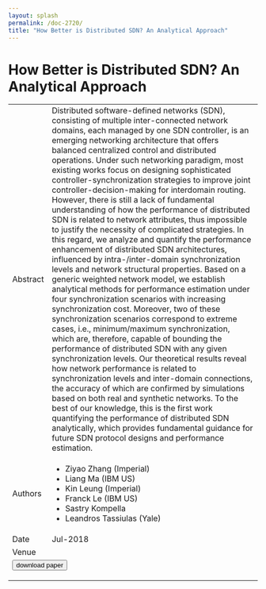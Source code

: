 ```yaml
---
layout: splash
permalink: /doc-2720/
title: "How Better is Distributed SDN? An Analytical Approach"
---
```


# How Better is Distributed SDN? An Analytical Approach

<table>
    <tbody>
    <tr>
        <td>Abstract</td>
        <td>Distributed software-defined networks (SDN), consisting of multiple inter-connected network domains, each managed by one SDN controller, is an emerging networking architecture that offers balanced centralized control and distributed operations. Under such networking paradigm, most existing works focus on designing sophisticated controller-synchronization strategies to improve joint controller-decision-making for interdomain routing. However, there is still a lack of fundamental understanding of how the performance of distributed SDN is related to network attributes, thus impossible to justify the necessity of complicated strategies. In this regard, we analyze and quantify the performance enhancement of distributed SDN architectures, influenced by intra-/inter-domain synchronization levels and network structural properties. Based on a generic weighted network model, we establish analytical methods for performance estimation under four synchronization scenarios with increasing synchronization cost. Moreover, two of these synchronization scenarios correspond to extreme cases, i.e., minimum/maximum synchronization, which are, therefore, capable of bounding the performance of distributed SDN with any given synchronization levels. Our theoretical results reveal how network performance is related to synchronization levels and inter-domain connections, the accuracy of which are confirmed by simulations based on both real and synthetic networks. To the best of our knowledge, this is the first work quantifying the performance of distributed SDN analytically, which provides fundamental guidance for future SDN protocol designs and performance estimation.</td>
    </tr>
    <tr>
        <td>Authors</td>
        <td>
            <ul>
                <li>Ziyao Zhang (Imperial)</li>
                <li>Liang Ma (IBM US)</li>
                <li>Kin Leung (Imperial)</li>
                <li>Franck Le (IBM US)</li>
                <li>Sastry Kompella</li>
                <li>Leandros Tassiulas (Yale)</li>
            </ul>
        </td>
    </tr>
    <tr>
        <td>Date</td>
        <td>Jul-2018</td>
    </tr>
    <tr>
        <td>Venue</td>
        <td></td>
    </tr>
        <tr>
            <td colspan="2">
                <form method="get" action="https://dais-ita.org/sites/default/files/1903_paper.pdf">
                    <button type="submit">download paper</button>
                </form>
            </td>
        </tr>
    </tbody>
</table>
